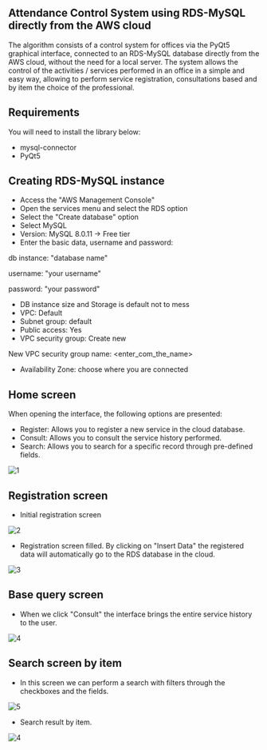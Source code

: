 ## Attendance Control System using RDS-MySQL directly from the AWS cloud
The algorithm consists of a control system for offices via the PyQt5 graphical interface, connected to an RDS-MySQL database directly from the AWS cloud, without the need for a local server. The system allows the control of the activities / services performed in an office in a simple and easy way, allowing to perform service registration, consultations based and by item the choice of the professional.

## Requirements
You will need to install the library below:
- mysql-connector
- PyQt5

## Creating RDS-MySQL instance
- Access the "AWS Management Console"
- Open the services menu and select the RDS option
- Select the "Create database" option
- Select MySQL
- Version: MySQL 8.0.11
-> Free tier
- Enter the basic data, username and password:

db instance: "database name"

username: "your username"

password: "your password"

- DB instance size and Storage is default not to mess
- VPC: Default
- Subnet group: default
- Public access: Yes
- VPC security group: Create new

New VPC security group name: <enter_com_the_name>

- Availability Zone: choose where you are connected


## Home screen
When opening the interface, the following options are presented:
- Register: Allows you to register a new service in the cloud database.
- Consult: Allows you to consult the service history performed.
- Search: Allows you to search for a specific record through pre-defined fields.

![1](https://user-images.githubusercontent.com/40063504/102730553-dc09c700-4313-11eb-8f77-c8bff9356711.PNG)

## Registration screen
- Initial registration screen

![2](https://user-images.githubusercontent.com/40063504/102730555-df04b780-4313-11eb-9820-b56c3fc1fee8.PNG)

- Registration screen filled. By clicking on "Insert Data" the registered data will automatically go to the RDS database in the cloud.

![3](https://user-images.githubusercontent.com/40063504/102730559-e1671180-4313-11eb-8f32-8503ac5f7cab.PNG)

## Base query screen
- When we click "Consult" the interface brings the entire service history to the user.

![4](https://user-images.githubusercontent.com/40063504/102730563-e3c96b80-4313-11eb-9c37-cf54331cf0db.PNG)

## Search screen by item
- In this screen we can perform a search with filters through the checkboxes and the fields.

![5](https://user-images.githubusercontent.com/40063504/102730587-edeb6a00-4313-11eb-9b48-e8442ebd5798.PNG)

- Search result by item.

![4](https://user-images.githubusercontent.com/40063504/102730593-f17ef100-4313-11eb-8691-144634cae76d.PNG)
